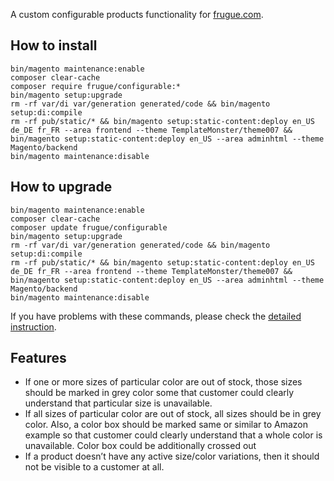 A custom configurable products functionality for [frugue.com](https://frugue.com).

## How to install
```
bin/magento maintenance:enable
composer clear-cache
composer require frugue/configurable:*
bin/magento setup:upgrade
rm -rf var/di var/generation generated/code && bin/magento setup:di:compile
rm -rf pub/static/* && bin/magento setup:static-content:deploy en_US de_DE fr_FR --area frontend --theme TemplateMonster/theme007 && bin/magento setup:static-content:deploy en_US --area adminhtml --theme Magento/backend
bin/magento maintenance:disable
```

## How to upgrade
```
bin/magento maintenance:enable
composer clear-cache
composer update frugue/configurable
bin/magento setup:upgrade
rm -rf var/di var/generation generated/code && bin/magento setup:di:compile
rm -rf pub/static/* && bin/magento setup:static-content:deploy en_US de_DE fr_FR --area frontend --theme TemplateMonster/theme007 && bin/magento setup:static-content:deploy en_US --area adminhtml --theme Magento/backend
bin/magento maintenance:disable
```

If you have problems with these commands, please check the [detailed instruction](https://mage2.pro/t/263).

## Features
- If one or more sizes of particular color are out of stock, those sizes should be marked in grey color some that customer could clearly understand that particular size is unavailable.
- If all sizes of particular color are out of stock, all sizes should be in grey color. Also, a color box should be marked same or similar to Amazon example so that customer could clearly understand that a whole color is unavailable. Color box could be additionally crossed out
- If a product doesn’t have any active size/color variations, then it should not be visible to a customer at all.
